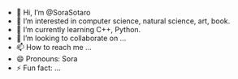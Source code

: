 - 👋 Hi, I’m @SoraSotaro
- 👀 I’m interested in computer science, natural science, art, book.
- 🌱 I’m currently learning C++, Python.
- 💞️ I’m looking to collaborate on ...
- 📫 How to reach me ...
- 😄 Pronouns: Sora
- ⚡ Fun fact: ...

<!---
SoraSotaro/SoraSotaro is a ✨ special ✨ repository because its `README.md` (this file) appears on your GitHub profile.
You can click the Preview link to take a look at your changes.
--->
